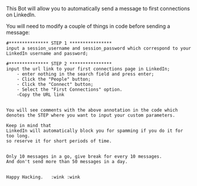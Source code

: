This Bot will allow you to automatically send a message to first connections on LinkedIn.

You will need to modify a couple of things in code before sending a message:

    #*************** STEP 1 **************** 
    input a session_username and session_password which correspond to your LinkedIn username and password;
    
    #*************** STEP 2 ****************
    input the url link to your first connections page in LinkedIn;
        - enter nothing in the search field and press enter;
        - Click the "People" button;
        - Click the "Connect" button;
        - Select the "First Connections" option.
        -Copy the URL link


    You will see comments with the above annotation in the code which denotes the STEP where you want to input your custom parameters.

    Keep in mind that 
    LinkedIn will automatically block you for spamming if you do it for too long.
    so reserve it for short periods of time.

    
    Only 10 messages in a go, give break for every 10 messages.
    And don't send more than 50 messages in a day.
    
    
    Happy Hacking.   :wink :wink
